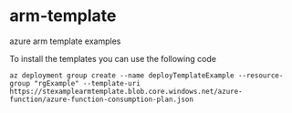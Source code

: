 # arm-template
azure arm template examples

To install the templates you can use the following code

`az deployment group create --name deployTemplateExample --resource-group "rgExample" --template-uri https://stexamplearmtemplate.blob.core.windows.net/azure-function/azure-function-consumption-plan.json`
